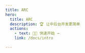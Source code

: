 ```yaml
---
title: ARC
hero:
  title: ARC
  description: 🏆 让中后台开发更简单
  actions:
    - text: 🏮🏮 快速开始 →
    link: /docs/intro

---
```

